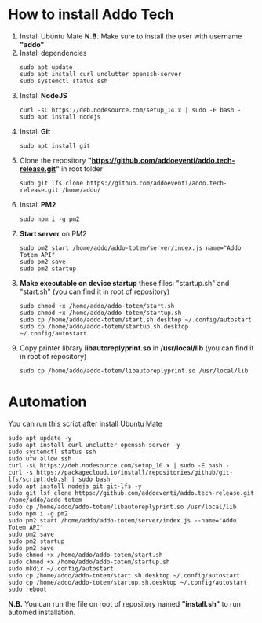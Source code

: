 # How to install Addo Tech
1. Install Ubuntu Mate
    **N.B.** Make sure to install the user with username **"addo"**
2. Install dependencies
    ```
    sudo apt update
    sudo apt install curl unclutter openssh-server
    sudo systemctl status ssh
    ```
2. Install **NodeJS**
    ```
    curl -sL https://deb.nodesource.com/setup_14.x | sudo -E bash -
    sudo apt install nodejs
    ```
3. Install **Git**
    ```
    sudo apt install git
    ```
4. Clone the repository **"https://github.com/addoeventi/addo.tech-release.git"** in root folder
    ```
    sudo git lfs clone https://github.com/addoeventi/addo.tech-release.git /home/addo/
    ````
5. Install **PM2** 
    ```
    sudo npm i -g pm2
    ````
6. **Start server** on PM2
    ```
    sudo pm2 start /home/addo/addo-totem/server/index.js name="Addo Totem API"
    sudo pm2 save
    sudo pm2 startup
    ```
7. **Make executable on device startup** these files: "startup.sh" and "start.sh" 
    (you can find it in root of repository)
    ```
    sudo chmod +x /home/addo/addo-totem/start.sh
    sudo chmod +x /home/addo/addo-totem/startup.sh
    sudo cp /home/addo/addo-totem/start.sh.desktop ~/.config/autostart
    sudo cp /home/addo/addo-totem/startup.sh.desktop ~/.config/autostart
    ```
8. Copy printer library **libautoreplyprint.so** in **/usr/local/lib** 
    (you can find it in root of repository)
    ```
    sudo cp /home/addo/addo-totem/libautoreplyprint.so /usr/local/lib
    ```

# Automation
You can run this script after install Ubuntu Mate
```
sudo apt update -y
sudo apt install curl unclutter openssh-server -y
sudo systemctl status ssh
sudo ufw allow ssh
curl -sL https://deb.nodesource.com/setup_10.x | sudo -E bash -
curl -s https://packagecloud.io/install/repositories/github/git-lfs/script.deb.sh | sudo bash
sudo apt install nodejs git git-lfs -y
sudo git lsf clone https://github.com/addoeventi/addo.tech-release.git /home/addo/addo-totem
sudo cp /home/addo/addo-totem/libautoreplyprint.so /usr/local/lib
sudo npm i -g pm2
sudo pm2 start /home/addo/addo-totem/server/index.js --name="Addo Totem API"
sudo pm2 save
sudo pm2 startup
sudo pm2 save
sudo chmod +x /home/addo/addo-totem/start.sh
sudo chmod +x /home/addo/addo-totem/startup.sh
sudo mkdir ~/.config/autostart
sudo cp /home/addo/addo-totem/start.sh.desktop ~/.config/autostart
sudo cp /home/addo/addo-totem/startup.sh.desktop ~/.config/autostart
sudo reboot
```

**N.B.** You can run the file on root of repository named **"install.sh"** to run automed installation.
